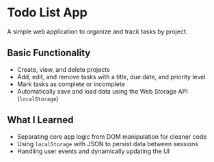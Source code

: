 # Todo List App

A simple web application to organize and track tasks by project.

## Basic Functionality

- Create, view, and delete projects
- Add, edit, and remove tasks with a title, due date, and priority level
- Mark tasks as complete or incomplete
- Automatically save and load data using the Web Storage API (`localStorage`)

## What I Learned
- Separating core app logic from DOM manipulation for cleaner code
- Using `localStorage` with JSON to persist data between sessions
- Handling user events and dynamically updating the UI
